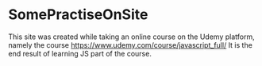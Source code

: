 # SomePractiseOnSite

This site was created while taking an online course on the Udemy platform, namely the course https://www.udemy.com/course/javascript_full/
It is the end result of learning JS part of the course.
